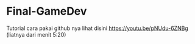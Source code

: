 # Final-GameDev

Tutorial cara pakai github nya lihat disini
https://youtu.be/pNUdu-6ZNBg (liatnya dari menit 5:20)
